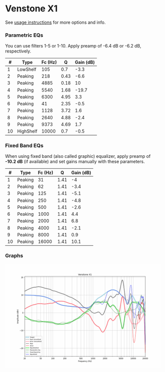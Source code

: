 # Venstone X1
See [usage instructions](https://github.com/jaakkopasanen/AutoEq#usage) for more options and info.

### Parametric EQs
You can use filters 1-5 or 1-10. Apply preamp of -6.4 dB or -6.2 dB, respectively.

|   # | Type      |   Fc (Hz) |    Q |   Gain (dB) |
|-----|-----------|-----------|------|-------------|
|   1 | LowShelf  |       105 | 0.7  |        -3.3 |
|   2 | Peaking   |       218 | 0.43 |        -6.6 |
|   3 | Peaking   |      4885 | 0.18 |        10   |
|   4 | Peaking   |      5540 | 1.68 |       -19.7 |
|   5 | Peaking   |      6300 | 4.95 |         3.3 |
|   6 | Peaking   |        41 | 2.35 |        -0.5 |
|   7 | Peaking   |      1128 | 3.72 |         1.6 |
|   8 | Peaking   |      2640 | 4.88 |        -2.4 |
|   9 | Peaking   |      9373 | 4.69 |         1.7 |
|  10 | HighShelf |     10000 | 0.7  |        -0.5 |

### Fixed Band EQs
When using fixed band (also called graphic) equalizer, apply preamp of **-10.2 dB** (if available) and set gains manually with these parameters.

|   # | Type    |   Fc (Hz) |    Q |   Gain (dB) |
|-----|---------|-----------|------|-------------|
|   1 | Peaking |        31 | 1.41 |        -4   |
|   2 | Peaking |        62 | 1.41 |        -3.4 |
|   3 | Peaking |       125 | 1.41 |        -5.1 |
|   4 | Peaking |       250 | 1.41 |        -4.8 |
|   5 | Peaking |       500 | 1.41 |        -2.6 |
|   6 | Peaking |      1000 | 1.41 |         4.4 |
|   7 | Peaking |      2000 | 1.41 |         6.8 |
|   8 | Peaking |      4000 | 1.41 |        -2.1 |
|   9 | Peaking |      8000 | 1.41 |         0.9 |
|  10 | Peaking |     16000 | 1.41 |        10.1 |

### Graphs
![](./Venstone%20X1.png)

